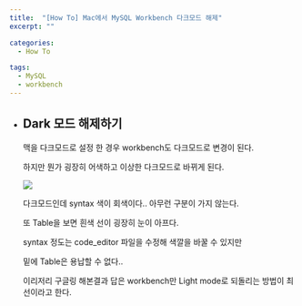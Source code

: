 ```yaml
---
title:  "[How To] Mac에서 MySQL Workbench 다크모드 해제"
excerpt: ""

categories:
  - How To

tags:
  - MySQL
  - workbench
---
```


- ## Dark 모드 해제하기

  맥을 다크모드로 설정 한 경우 workbench도 다크모드로 변경이 된다.

  하지만 뭔가 굉장히 어색하고 이상한 다크모드로 바뀌게 된다.

  ![](https://nam-ki-bok.github.io/assets/images/howto/workbench1.png)

  다크모드인데 syntax 색이 회색이다.. 아무런 구분이 가지 않는다.

  또 Table을 보면 흰색 선이 굉장히 눈이 아프다.

  syntax 정도는 code_editor 파일을 수정해 색깔을 바꿀 수 있지만
  
  밑에 Table은 용납할 수 없다..
  
  이리저리 구글링 해본결과 답은 workbench만 Light mode로 되돌리는 방법이 최선이라고 한다.
  
   
  
  
